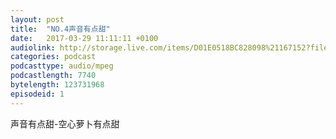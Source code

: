 ```yaml
---
layout: post
title:  "NO.4声音有点甜"
date:   2017-03-29 11:11:11 +0100
audiolink: http://storage.live.com/items/D01E0518BC828098%21167152?filename=soundsweet.mp3
categories: podcast 
podcasttype: audio/mpeg
podcastlength: 7740
bytelength: 123731968
episodeid: 1
---
```

声音有点甜-空心萝卜有点甜